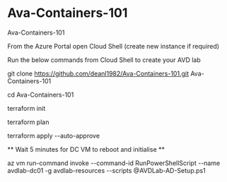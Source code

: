 # Ava-Containers-101
Ava-Containers-101

From the Azure Portal open Cloud Shell (create new instance if required)

Run the below commands from Cloud Shell to create your AVD lab

git clone https://github.com/deanl1982/Ava-Containers-101.git Ava-Containers-101

cd Ava-Containers-101

terraform init

terraform plan

terraform apply --auto-approve

** Wait 5 minutes for DC VM to reboot and initialise **

az vm run-command invoke --command-id RunPowerShellScript --name avdlab-dc01 -g avdlab-resources --scripts @AVDLab-AD-Setup.ps1